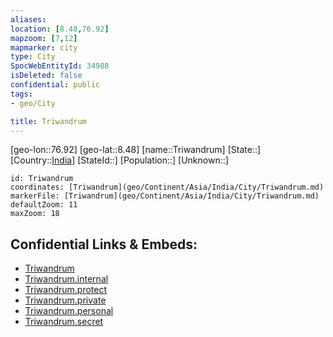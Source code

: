 ```yaml
---
aliases: 
location: [8.48,76.92]
mapzoom: [7,12] 
mapmarker: city 
type: City
SpocWebEntityId: 34988
isDeleted: false
confidential: public
tags:
- geo/City

title: Triwandrum
---
```


[geo-lon::76.92]
[geo-lat::8.48]
[name::Triwandrum]
[State::]
[Country::[India](geo/Continent/Asia/India.md)]
[StateId::]
[Population::]
[Unknown::]


```leaflet
id: Triwandrum
coordinates: [Triwandrum](geo/Continent/Asia/India/City/Triwandrum.md)
markerFile: [Triwandrum](geo/Continent/Asia/India/City/Triwandrum.md)
defaultZoom: 11 
maxZoom: 18
```


## Confidential Links & Embeds: 
- [Triwandrum](../../../../../../_public/geo/Continent/Asia/India/City/Triwandrum.md) 
- [Triwandrum.internal](../../../../../../_internal/geo/Continent/Asia/India/City/Triwandrum.internal.md) 
- [Triwandrum.protect](../../../../../../_protect/geo/Continent/Asia/India/City/Triwandrum.protect.md) 
- [Triwandrum.private](../../../../../../_private/geo/Continent/Asia/India/City/Triwandrum.private.md) 
- [Triwandrum.personal](../../../../../../_personal/geo/Continent/Asia/India/City/Triwandrum.personal.md) 
- [Triwandrum.secret](../../../../../../_secret/geo/Continent/Asia/India/City/Triwandrum.secret.md) 
